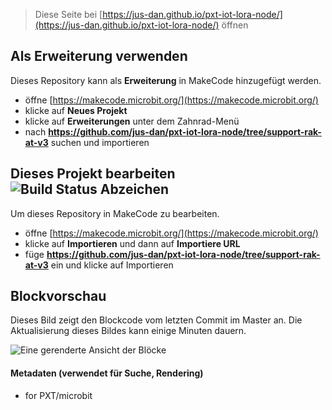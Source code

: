 
> Diese Seite bei [https://jus-dan.github.io/pxt-iot-lora-node/](https://jus-dan.github.io/pxt-iot-lora-node/) öffnen

## Als Erweiterung verwenden

Dieses Repository kann als **Erweiterung** in MakeCode hinzugefügt werden.

* öffne [https://makecode.microbit.org/](https://makecode.microbit.org/)
* klicke auf **Neues Projekt**
* klicke auf **Erweiterungen** unter dem Zahnrad-Menü
* nach **https://github.com/jus-dan/pxt-iot-lora-node/tree/support-rak-at-v3** suchen und importieren

## Dieses Projekt bearbeiten ![Build Status Abzeichen](https://github.com/jus-dan/pxt-iot-lora-node/tree/support-rak-at-v3/workflows/MakeCode/badge.svg)

Um dieses Repository in MakeCode zu bearbeiten.

* öffne [https://makecode.microbit.org/](https://makecode.microbit.org/)
* klicke auf **Importieren** und dann auf **Importiere URL**
* füge **https://github.com/jus-dan/pxt-iot-lora-node/tree/support-rak-at-v3** ein und klicke auf Importieren

## Blockvorschau

Dieses Bild zeigt den Blockcode vom letzten Commit im Master an.
Die Aktualisierung dieses Bildes kann einige Minuten dauern.

![Eine gerenderte Ansicht der Blöcke](https://github.com/jus-dan/pxt-iot-lora-node/tree/support-rak-at-v3/raw/master/.github/makecode/blocks.png)

#### Metadaten (verwendet für Suche, Rendering)

* for PXT/microbit
<script src="https://makecode.com/gh-pages-embed.js"></script><script>makeCodeRender("{{ site.makecode.home_url }}", "{{ site.github.owner_name }}/{{ site.github.repository_name }}");</script>
